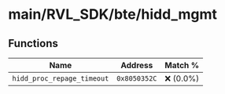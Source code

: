 # main/RVL_SDK/bte/hidd_mgmt

## Functions

| Name | Address | Match % |
|------|---------|---------|
| `hidd_proc_repage_timeout` | `0x8050352C` | :x: (0.0%) |